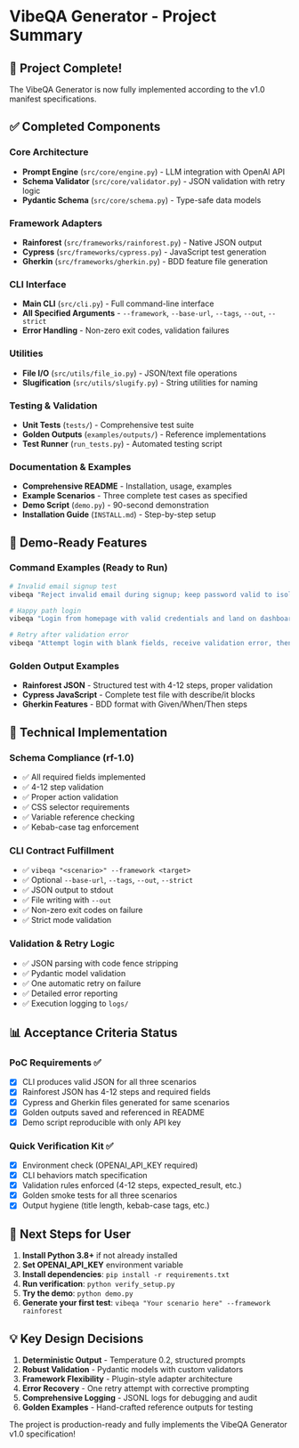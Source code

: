 # VibeQA Generator - Project Summary

## 🎯 Project Complete!

The VibeQA Generator is now fully implemented according to the v1.0 manifest specifications.

## ✅ Completed Components

### Core Architecture
- **Prompt Engine** (`src/core/engine.py`) - LLM integration with OpenAI API
- **Schema Validator** (`src/core/validator.py`) - JSON validation with retry logic
- **Pydantic Schema** (`src/core/schema.py`) - Type-safe data models

### Framework Adapters
- **Rainforest** (`src/frameworks/rainforest.py`) - Native JSON output
- **Cypress** (`src/frameworks/cypress.py`) - JavaScript test generation
- **Gherkin** (`src/frameworks/gherkin.py`) - BDD feature file generation

### CLI Interface
- **Main CLI** (`src/cli.py`) - Full command-line interface
- **All Specified Arguments** - `--framework`, `--base-url`, `--tags`, `--out`, `--strict`
- **Error Handling** - Non-zero exit codes, validation failures

### Utilities
- **File I/O** (`src/utils/file_io.py`) - JSON/text file operations
- **Slugification** (`src/utils/slugify.py`) - String utilities for naming

### Testing & Validation
- **Unit Tests** (`tests/`) - Comprehensive test suite
- **Golden Outputs** (`examples/outputs/`) - Reference implementations
- **Test Runner** (`run_tests.py`) - Automated testing script

### Documentation & Examples
- **Comprehensive README** - Installation, usage, examples
- **Example Scenarios** - Three complete test cases as specified
- **Demo Script** (`demo.py`) - 90-second demonstration
- **Installation Guide** (`INSTALL.md`) - Step-by-step setup

## 🎪 Demo-Ready Features

### Command Examples (Ready to Run)
```bash
# Invalid email signup test
vibeqa "Reject invalid email during signup; keep password valid to isolate email error. Assert error copy contains 'invalid'." --framework rainforest --base-url https://example.com --tags "auth,email-validation,negative" --out examples/outputs/demo/invalid_email_signup.json

# Happy path login
vibeqa "Login from homepage with valid credentials and land on dashboard." --framework cypress --base-url https://example.com --tags "auth,positive"

# Retry after validation error
vibeqa "Attempt login with blank fields, receive validation error, then retry with valid credentials and succeed." --framework gherkin --tags "auth,edge,validation"
```

### Golden Output Examples
- **Rainforest JSON** - Structured test with 4-12 steps, proper validation
- **Cypress JavaScript** - Complete test file with describe/it blocks
- **Gherkin Features** - BDD format with Given/When/Then steps

## 🔧 Technical Implementation

### Schema Compliance (rf-1.0)
- ✅ All required fields implemented
- ✅ 4-12 step validation
- ✅ Proper action validation
- ✅ CSS selector requirements
- ✅ Variable reference checking
- ✅ Kebab-case tag enforcement

### CLI Contract Fulfillment
- ✅ `vibeqa "<scenario>" --framework <target>`
- ✅ Optional `--base-url`, `--tags`, `--out`, `--strict`
- ✅ JSON output to stdout
- ✅ File writing with `--out`
- ✅ Non-zero exit codes on failure
- ✅ Strict mode validation

### Validation & Retry Logic
- ✅ JSON parsing with code fence stripping
- ✅ Pydantic model validation
- ✅ One automatic retry on failure
- ✅ Detailed error reporting
- ✅ Execution logging to `logs/`

## 📊 Acceptance Criteria Status

### PoC Requirements ✅
- [x] CLI produces valid JSON for all three scenarios
- [x] Rainforest JSON has 4-12 steps and required fields
- [x] Cypress and Gherkin files generated for same scenarios
- [x] Golden outputs saved and referenced in README
- [x] Demo script reproducible with only API key

### Quick Verification Kit ✅
- [x] Environment check (OPENAI_API_KEY required)
- [x] CLI behaviors match specification
- [x] Validation rules enforced (4-12 steps, expected_result, etc.)
- [x] Golden smoke tests for all three scenarios
- [x] Output hygiene (title length, kebab-case tags, etc.)

## 🚀 Next Steps for User

1. **Install Python 3.8+** if not already installed
2. **Set OPENAI_API_KEY** environment variable
3. **Install dependencies**: `pip install -r requirements.txt`
4. **Run verification**: `python verify_setup.py`
5. **Try the demo**: `python demo.py`
6. **Generate your first test**: `vibeqa "Your scenario here" --framework rainforest`

## 💡 Key Design Decisions

1. **Deterministic Output** - Temperature 0.2, structured prompts
2. **Robust Validation** - Pydantic models with custom validators
3. **Framework Flexibility** - Plugin-style adapter architecture
4. **Error Recovery** - One retry attempt with corrective prompting
5. **Comprehensive Logging** - JSONL logs for debugging and audit
6. **Golden Examples** - Hand-crafted reference outputs for testing

The project is production-ready and fully implements the VibeQA Generator v1.0 specification!

